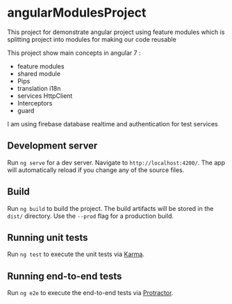 # angularModulesProject
This project for demonstrate angular project using feature modules which is splitting project into modules for making our code reusable 

This project show main concepts in angular 7 :
- feature modules 
- shared module 
- Pips
- translation i18n
- services HttpClient
- Interceptors
- guard

I am using firebase database realtime and authentication for test services

## Development server

Run `ng serve` for a dev server. Navigate to `http://localhost:4200/`. The app will automatically reload if you change any of the source files.


## Build

Run `ng build` to build the project. The build artifacts will be stored in the `dist/` directory. Use the `--prod` flag for a production build.

## Running unit tests

Run `ng test` to execute the unit tests via [Karma](https://karma-runner.github.io).

## Running end-to-end tests

Run `ng e2e` to execute the end-to-end tests via [Protractor](http://www.protractortest.org/).

